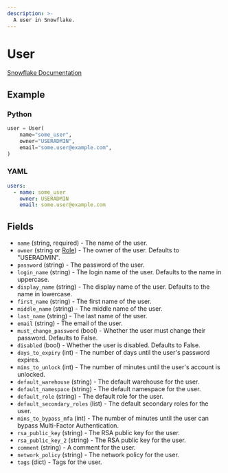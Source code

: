 ```yaml
---
description: >-
  A user in Snowflake.
---
```


# User

[Snowflake Documentation](https://docs.snowflake.com/en/sql-reference/sql/create-user)

## Example

### Python

```python
user = User(
    name="some_user",
    owner="USERADMIN",
    email="some.user@example.com",
)
```

### YAML

```yaml
users:
  - name: some_user
    owner: USERADMIN
    email: some.user@example.com
```

## Fields

* `name` (string, required) - The name of the user.
* `owner` (string or [Role](role.md)) - The owner of the user. Defaults to "USERADMIN".
* `password` (string) - The password of the user.
* `login_name` (string) - The login name of the user. Defaults to the name in uppercase.
* `display_name` (string) - The display name of the user. Defaults to the name in lowercase.
* `first_name` (string) - The first name of the user.
* `middle_name` (string) - The middle name of the user.
* `last_name` (string) - The last name of the user.
* `email` (string) - The email of the user.
* `must_change_password` (bool) - Whether the user must change their password. Defaults to False.
* `disabled` (bool) - Whether the user is disabled. Defaults to False.
* `days_to_expiry` (int) - The number of days until the user's password expires.
* `mins_to_unlock` (int) - The number of minutes until the user's account is unlocked.
* `default_warehouse` (string) - The default warehouse for the user.
* `default_namespace` (string) - The default namespace for the user.
* `default_role` (string) - The default role for the user.
* `default_secondary_roles` (list) - The default secondary roles for the user.
* `mins_to_bypass_mfa` (int) - The number of minutes until the user can bypass Multi-Factor Authentication.
* `rsa_public_key` (string) - The RSA public key for the user.
* `rsa_public_key_2` (string) - The RSA public key for the user.
* `comment` (string) - A comment for the user.
* `network_policy` (string) - The network policy for the user.
* `tags` (dict) - Tags for the user.




